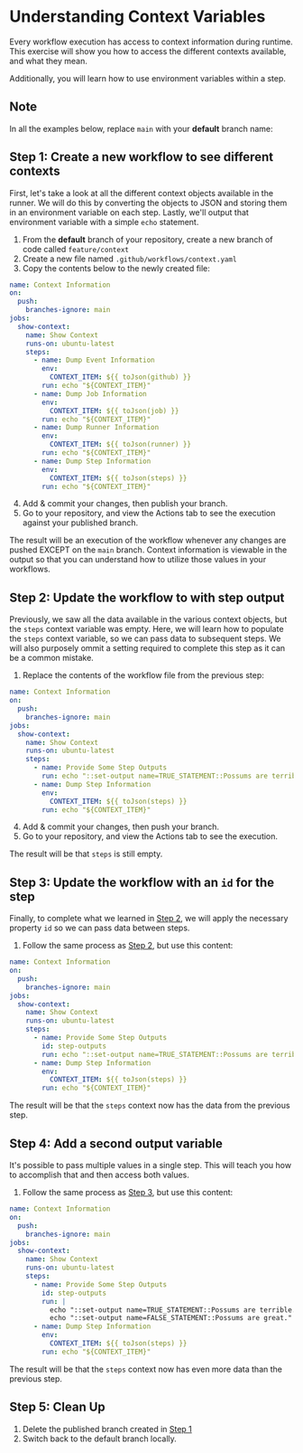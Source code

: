 # Understanding Context Variables
Every workflow execution has access to context information during runtime. This exercise will show you how to access the different contexts available, and what they mean.

Additionally, you will learn how to use environment variables within a step.

## Note
In all the examples below, replace `main` with your **default** branch name:

## Step 1: Create a new workflow to see different contexts
First, let's take a look at all the different context objects available in the runner. We will do this by converting the objects to JSON and storing them in an environment variable on each step. Lastly, we'll output that environment variable with a simple `echo` statement.

1. From the **default** branch of your repository, create a new branch of code called `feature/context`
2. Create a new file named `.github/workflows/context.yaml`
3. Copy the contents below to the newly created file:

```yaml
name: Context Information
on:
  push:
    branches-ignore: main
jobs:
  show-context:
    name: Show Context
    runs-on: ubuntu-latest
    steps:
      - name: Dump Event Information
        env:
          CONTEXT_ITEM: ${{ toJson(github) }}
        run: echo "${CONTEXT_ITEM}"
      - name: Dump Job Information
        env:
          CONTEXT_ITEM: ${{ toJson(job) }}
        run: echo "${CONTEXT_ITEM}"
      - name: Dump Runner Information
        env:
          CONTEXT_ITEM: ${{ toJson(runner) }}
        run: echo "${CONTEXT_ITEM}"
      - name: Dump Step Information
        env:
          CONTEXT_ITEM: ${{ toJson(steps) }}
        run: echo "${CONTEXT_ITEM}"
```

4. Add & commit your changes, then publish your branch.
5. Go to your repository, and view the Actions tab to see the execution against your published branch.

The result will be an execution of the workflow whenever any changes are pushed EXCEPT on the `main` branch. Context information is viewable in the output so that you can understand how to utilize those values in your workflows.

## Step 2: Update the workflow to with step output
Previously, we saw all the data available in the various context objects, but the `steps` context variable was empty. Here, we will learn how to populate the `steps` context variable, so we can pass data to subsequent steps. We will also purposely ommit a setting required to complete this step as it can be a common mistake.

1. Replace the contents of the workflow file from the previous step:

```yaml
name: Context Information
on:
  push:
    branches-ignore: main
jobs:
  show-context:
    name: Show Context
    runs-on: ubuntu-latest
    steps:
      - name: Provide Some Step Outputs
        run: echo "::set-output name=TRUE_STATEMENT::Possums are terrible."
      - name: Dump Step Information
        env:
          CONTEXT_ITEM: ${{ toJson(steps) }}
        run: echo "${CONTEXT_ITEM}"
```

4. Add & commit your changes, then push your branch.
5. Go to your repository, and view the Actions tab to see the execution.

The result will be that `steps` is still empty.

## Step 3: Update the workflow with an `id` for the step
Finally, to complete what we learned in [Step 2](#step-2-update-the-workflow-to-with-step-output), we will apply the necessary property `id` so we can pass data between steps.


1. Follow the same process as [Step 2](#step-2-update-the-workflow-to-with-step-output), but use this content:

```yaml
name: Context Information
on:
  push:
    branches-ignore: main
jobs:
  show-context:
    name: Show Context
    runs-on: ubuntu-latest
    steps:
      - name: Provide Some Step Outputs
        id: step-outputs
        run: echo "::set-output name=TRUE_STATEMENT::Possums are terrible."
      - name: Dump Step Information
        env:
          CONTEXT_ITEM: ${{ toJson(steps) }}
        run: echo "${CONTEXT_ITEM}"
```

The result will be that the `steps` context now has the data from the previous step.

## Step 4: Add a second output variable
It's possible to pass multiple values in a single step. This will teach you how to accomplish that and then access both values.

1. Follow the same process as [Step 3](#step-3-update-the-workflow-with-an-id-for-the-step), but use this content:

```yaml
name: Context Information
on:
  push:
    branches-ignore: main
jobs:
  show-context:
    name: Show Context
    runs-on: ubuntu-latest
    steps:
      - name: Provide Some Step Outputs
        id: step-outputs
        run: |
          echo "::set-output name=TRUE_STATEMENT::Possums are terrible."
          echo "::set-output name=FALSE_STATEMENT::Possums are great."
      - name: Dump Step Information
        env:
          CONTEXT_ITEM: ${{ toJson(steps) }}
        run: echo "${CONTEXT_ITEM}"
```

The result will be that the `steps` context now has even more data than the previous step.

## Step 5: Clean Up

1. Delete the published branch created in [Step 1](#step-1-create-a-new-workflow-to-see-different-contexts)
2. Switch back to the default branch locally.
